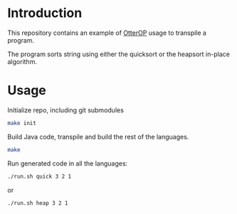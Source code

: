 # Introduction

This repository contains an example of [OtterOP](https://github.com/otterop/otterop) usage to transpile a program.

The program sorts string using either the quicksort or the heapsort in-place algorithm.

# Usage

Initialize repo, including git submodules

```sh
make init
```

Build Java code, transpile and build the rest of the languages.

```sh
make
```

Run generated code in all the languages:

```sh
./run.sh quick 3 2 1
```

or

```sh
./run.sh heap 3 2 1
```
